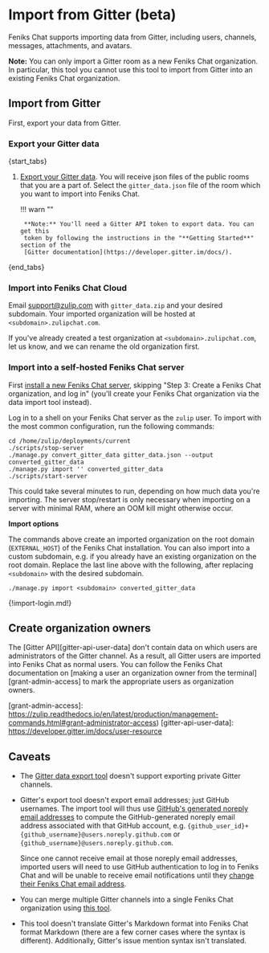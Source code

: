 # Import from Gitter (beta)

Feniks Chat supports importing data from Gitter, including users, channels,
messages, attachments, and avatars.

**Note:** You can only import a Gitter room as a new Feniks Chat organization. In
particular, this tool you cannot use this tool to import from Gitter into an
existing Feniks Chat organization.

## Import from Gitter

First, export your data from Gitter.

### Export your Gitter data

{start_tabs}

1. [Export your Gitter data](https://github.com/minrk/archive-gitter). You will
   receive json files of the public rooms that you are a part of.
   Select the `gitter_data.json` file of the room which you want to import into
   Feniks Chat.

    !!! warn ""

        **Note:** You'll need a Gitter API token to export data. You can get this
        token by following the instructions in the "**Getting Started**" section of the
        [Gitter documentation](https://developer.gitter.im/docs/).

{end_tabs}

### Import into Feniks Chat Cloud

Email support@zulip.com with `gitter_data.zip` and your desired
subdomain. Your imported organization will be hosted at
`<subdomain>.zulipchat.com`.

If you've already created a test organization at
`<subdomain>.zulipchat.com`, let us know, and we can rename the old
organization first.

### Import into a self-hosted Feniks Chat server

First
[install a new Feniks Chat server](https://zulip.readthedocs.io/en/stable/production/install.html),
skipping "Step 3: Create a Feniks Chat organization, and log in" (you'll
create your Feniks Chat organization via the data import tool instead).

Log in to a shell on your Feniks Chat server as the `zulip` user. To import with
the most common configuration, run the following commands:

```
cd /home/zulip/deployments/current
./scripts/stop-server
./manage.py convert_gitter_data gitter_data.json --output converted_gitter_data
./manage.py import '' converted_gitter_data
./scripts/start-server
```

This could take several minutes to run, depending on how much data
you're importing.  The server stop/restart is only necessary when
importing on a server with minimal RAM, where an OOM kill might
otherwise occur.

**Import options**

The commands above create an imported organization on the root domain
(`EXTERNAL_HOST`) of the Feniks Chat installation. You can also import into a
custom subdomain, e.g. if you already have an existing organization on the
root domain. Replace the last line above with the following, after replacing
`<subdomain>` with the desired subdomain.

```
./manage.py import <subdomain> converted_gitter_data
```

{!import-login.md!}

## Create organization owners

The [Gitter API][gitter-api-user-data] don't contain data on which
users are administrators of the Gitter channel.  As a result, all
Gitter users are imported into Feniks Chat as normal users.  You can follow
the Feniks Chat documentation on
[making a user an organization owner from the terminal][grant-admin-access]
to mark the appropriate users as organization owners.

[grant-admin-access]: https://zulip.readthedocs.io/en/latest/production/management-commands.html#grant-administrator-access)
[gitter-api-user-data]: https://developer.gitter.im/docs/user-resource

## Caveats

- The [Gitter data export tool](https://github.com/minrk/archive-gitter)
  doesn't support exporting private Gitter channels.

- Gitter's export tool doesn't export email addresses; just GitHub
  usernames.  The import tool will thus use [GitHub's generated
  noreply email addresses][github-noreply] to compute the
  GitHub-generated noreply email address associated with that GitHub
  account, e.g.
  `{github_user_id}+{github_username}@users.noreply.github.com` or
  `{github_username}@users.noreply.github.com`.

  Since one cannot receive email at those noreply email addresses,
  imported users will need to use GitHub authentication to log in to
  Feniks Chat and will be unable to receive email notifications until they
  [change their Feniks Chat email address](/help/change-your-email-address).

- You can merge multiple Gitter channels into a single Feniks Chat
  organization using [this
  tool](https://github.com/minrk/archive-gitter/pull/5).

- This tool doesn't translate Gitter's Markdown format into Feniks Chat
  format Markdown (there are a few corner cases where the syntax is
  different).  Additionally, Gitter's issue mention syntax isn't translated.

[upgrade-zulip-from-git]: https://zulip.readthedocs.io/en/latest/production/upgrade-or-modify.html#upgrading-from-a-git-repository
[github-noreply]: https://docs.github.com/en/github/setting-up-and-managing-your-github-user-account/setting-your-commit-email-address
